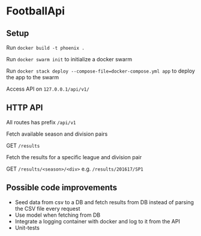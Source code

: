 # FootballApi

## Setup
Run `docker build -t phoenix .`

Run `docker swarm init` to initialize a docker swarm

Run `docker stack deploy --compose-file=docker-compose.yml app` to deploy the app to the swarm

Access API on `127.0.0.1/api/v1/`

## HTTP API
All routes has prefix `/api/v1`

Fetch available season and division pairs 

GET `/results`

Fetch the results for a specific league and division pair

GET `/results/<season>/<div>` e.g. `/results/201617/SP1`

## Possible code improvements
* Seed data from csv to a DB and fetch results from DB instead of parsing the CSV file every request
* Use model when fetching from DB
* Integrate a logging container with docker and log to it from the API
* Unit-tests
